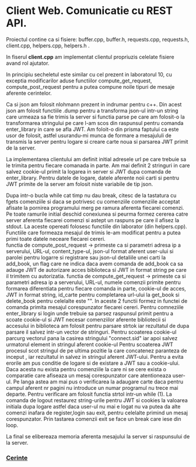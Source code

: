# Client Web. Comunicatie cu REST API.

Proiectul contine ca si fisiere: buffer.cpp, buffer.h, requests.cpp, requests.h, client.cpp, 	helpers.cpp,  helpers.h .

In fiserul **client.cpp** am implementat clientul propriuzis celelate fisiere avand rol ajutator. 

In principiu secheletul este similar cu cel prezent in laboratorul 10, cu exceptia modificarilor aduse functiilor compute_get_request, compute_post_request pentru a putea compune noile tipuri de mesaje aferente cerintelor.

Ca si json am folosit nlohmann prezent in indrumar pentru c++. Din acest json am folosit functiile .dump pentru a transforma json-ul intr-un string care urmeaza sa fie trimis 
la server si functia parse pe care am folosit-o la transformarea stringului pe care l-am scos din raspunsul pentru comanda enter_library in care se afla JWT. 
Am foloit-o din prisma faptului ca este usor de folosit, astfel usurandu-mi munca de formare a mesajululi de transmis la server pentru logare si creare carte noua si parsarea JWT primit de la server.

La implementarea clientului am definit initial adresele url pe care trebuie sa le trimita pentru fiecare comanada in parte. Am mai definit 2 stringuri in care salvez cookie-ul primit la logarea in server si JWT dupa comanda de enter_library. Pentru datele de logare, datele aferente noii carti si pentru JWT primite de la server am folosit niste variabile de tip json.

Dupa intr-o bucla while cat timp nu dau break, citesc de la tastatura cu fgets comenziile si daca se potrivesc cu comenziile comenziile acceptat afisate la pornirea programului merg pe ramura aferenta fiecarei comenzi.
Pe toate ramurile initial deschid conexiunea si peurma formez cererea catre server aferenta fiecarei comenzi si astept un raspuns pe care il afisez la stdout. La aceste opereati folosesc functiile din laborator (din helpers.cpp).
Functiile care formeaza mesajul de trimis le-am modificat pentru a putea primi toate datele neceare fiecarei cereri.  
functia de compute_post_request -> primeste ca si parametri adresa ip a serverului, URL-ul, content_type-ul, json-ul format aferent user-ului si parolei pentru logarre si registrare sau json-ul detaliile unei carti la add_book, un flag care ne indica daca avem comanda de add_book ca sa adauge JWT  de autorizare acces biblioteca si JWT in format string pe care il trimitem cu autorizatia.
functia de compute_get_request  -> primeste ca si parametri adresa ip a serverului, URL-ul, numele comenzii primite pentru formarea diferentiata pentru fiecare comanda in parte, cookie-ul de acces, JWT in format string, id_carte pentru completarea url-ului la get_book si delete_book pentru celelalte este "". 
In aceste 2 functii formez in functei de comanda primita mesajul corespunzator fiecarei cereri.
Pentru comneziile enter_library si login unde trebuie sa parsez raspunsul primit pentru a scoate cookie-ul si JWT necesar comenziilor aferente bibliotecii si accesului in biblioteca am folosit pentru parsare strtok iar rezultatul de dupa parsare il salvez intr-un vector de stringuri. 
Pentru scoaterea cookie-ul parcurg vectorul pana la casirea stringului "connect.sid" iar apoi salvez urmatorul element in stringul aferent cookie-ul 
Pentru scoaterea JWT procesul scot stringul de pe ultima pozitie la care concatenez paranteza de inceput , iar rezultatul in salvez in stringul aferent JWT-ului.
Pentru a evita erorile am pus conditie de logare si de existare a JWT sau a cookie-ului. Daca acesta nu exista pentru comenziile la care ni se cere exista o comparatie care afiseaza un mesaj corespunzator care atentioneaza user-ul. Pe langa astea am mai pus o verificarea la adaugare carte daca pentru campul aferent nr pagini nu introduce un numar programul nu trece mai departe. Pentru verificare am folosit functia strtol intr-un while (1).
La comanda de logout restaurez string-urile pentru JWT si cookies la valoarea initiala dupa logare astfel daca user-ul nu mai e logat nu va putea da alte comenzi inafara de register,login sau exit, pentru celelalte primind un mesaj corespunzator.
Prin tastarea comenzii exit se face un break care iese din loop.

La final se elibereaza memoria aferenta mesajului la server si raspunsului de la server.

### [Cerinte](https://github.com/cristysandu/Client-Web-Comunicatie-cu-REST-API/blob/master/Tema_3_enunt.pdf)
